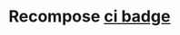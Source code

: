 # Recompose [ci badge](https://codeship.com/projects/8cc6c260-e3f3-0134-b021-7a2224107979/status?branch=master)
